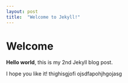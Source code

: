 ```yaml
---
layout: post
title:  "Welcome to Jekyll!"
---
```


# Welcome

**Hello world**, this is my 2nd Jekyll blog post.

I hope you like it!
thighisgjofi
ojsdfapohjhgojasg